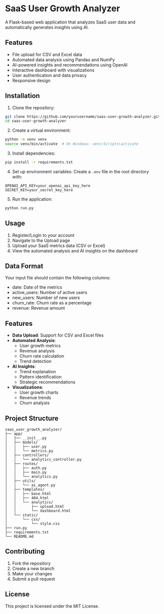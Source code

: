 # SaaS User Growth Analyzer

A Flask-based web application that analyzes SaaS user data and automatically generates insights using AI.

## Features

- File upload for CSV and Excel data
- Automated data analysis using Pandas and NumPy
- AI-powered insights and recommendations using OpenAI
- Interactive dashboard with visualizations
- User authentication and data privacy
- Responsive design

## Installation

1. Clone the repository:
```bash
git clone https://github.com/yourusername/saas-user-growth-analyzer.git
cd saas-user-growth-analyzer
```

2. Create a virtual environment:
```bash
python -m venv venv
source venv/bin/activate  # On Windows: venv\Scripts\activate
```

3. Install dependencies:
```bash
pip install -r requirements.txt
```

4. Set up environment variables:
Create a `.env` file in the root directory with:
```
OPENAI_API_KEY=your_openai_api_key_here
SECRET_KEY=your_secret_key_here
```

5. Run the application:
```bash
python run.py
```

## Usage

1. Register/Login to your account
2. Navigate to the Upload page
3. Upload your SaaS metrics data (CSV or Excel)
4. View the automated analysis and AI insights on the dashboard

## Data Format

Your input file should contain the following columns:
- date: Date of the metrics
- active_users: Number of active users
- new_users: Number of new users
- churn_rate: Churn rate as a percentage
- revenue: Revenue amount

## Features

- **Data Upload**: Support for CSV and Excel files
- **Automated Analysis**: 
  - User growth metrics
  - Revenue analysis
  - Churn rate calculation
  - Trend detection
- **AI Insights**:
  - Trend explanation
  - Pattern identification
  - Strategic recommendations
- **Visualizations**:
  - User growth charts
  - Revenue trends
  - Churn analysis

## Project Structure

```
saas_user_growth_analyzer/
├── app/
│   ├── __init__.py
│   ├── models/
│   │   ├── user.py
│   │   └── metrics.py
│   ├── controllers/
│   │   └── analytics_controller.py
│   ├── routes/
│   │   ├── auth.py
│   │   ├── main.py
│   │   └── analytics.py
│   ├── utils/
│   │   └── ai_agent.py
│   ├── templates/
│   │   ├── base.html
│   │   ├── 404.html
│   │   └── analytics/
│   │       ├── upload.html
│   │       └── dashboard.html
│   └── static/
│       └── css/
│           └── style.css
├── run.py
├── requirements.txt
└── README.md
```

## Contributing

1. Fork the repository
2. Create a new branch
3. Make your changes
4. Submit a pull request

## License

This project is licensed under the MIT License.